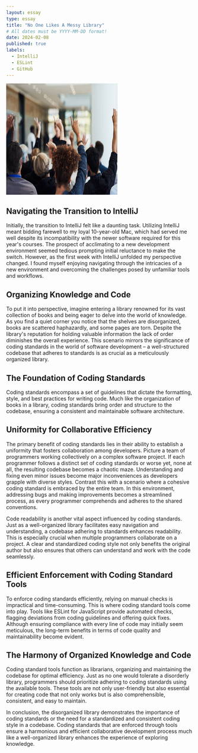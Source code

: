 ```yaml
---
layout: essay
type: essay
title: "No One Likes A Messy Library"
# All dates must be YYYY-MM-DD format!
date: 2024-02-08
published: true
labels:
  - IntelliJ
  - ESLint
  - GitHub
---
```

<div class="text-center p-4">
  <img width="300px" src="../img/SmartQ.png" class="img-thumbnail" >
</div>


## Navigating the Transition to IntelliJ
Initially, the transition to IntelliJ felt like a daunting task. Utilizing IntelliJ meant bidding farewell to my loyal 10-year-old Mac, which had served me well despite its incompatibility with the newer software required for this year's courses. The prospect of acclimating to a new development environment seemed tedious prompting initial reluctance to make the switch. However, as the first week with IntelliJ unfolded my perspective changed. I found myself enjoying navigating through the intricacies of a new environment and overcoming the challenges posed by unfamiliar tools and workflows. 

## Organizing Knowledge and Code
To put it into perspective, imagine entering a library renowned for its vast collection of books and being eager to delve into the world of knowledge. As you find a quiet corner you notice that the shelves are disorganized, books are scattered haphazardly, and some pages are torn. Despite the library's reputation for holding valuable information the lack of order diminishes the overall experience. This scenario mirrors the significance of coding standards in the world of software development – a well-structured codebase that adheres to standards is as crucial as a meticulously organized library.

## The Foundation of Coding Standards
Coding standards encompass a set of guidelines that dictate the formatting, style, and best practices for writing code. Much like the organization of books in a library, coding standards bring order and structure to the codebase, ensuring a consistent and maintainable software architecture.

## Uniformity for Collaborative Efficiency
The primary benefit of coding standards lies in their ability to establish a uniformity that fosters collaboration among developers. Picture a team of programmers working collectively on a complex software project. If each programmer follows a distinct set of coding standards or worse yet, none at all, the resulting codebase becomes a chaotic maze. Understanding and fixing even minor issues become major inconveniences as developers grapple with diverse styles. Contrast this with a scenario where a cohesive coding standard is embraced by the entire team. In this environment, addressing bugs and making improvements becomes a streamlined process, as every programmer comprehends and adheres to the shared conventions.

Code readability is another vital aspect influenced by coding standards. Just as a well-organized library facilitates easy navigation and understanding, a codebase adhering to standards enhances readability. This is especially crucial when multiple programmers collaborate on a project. A clear and standardized coding style not only benefits the original author but also ensures that others can understand and work with the code seamlessly.

## Efficient Enforcement with Coding Standard Tools
To enforce coding standards efficiently, relying on manual checks is impractical and time-consuming. This is where coding standard tools come into play. Tools like ESLint for JavaScript provide automated checks, flagging deviations from coding guidelines and offering quick fixes. Although ensuring compliance with every line of code may initially seem meticulous, the long-term benefits in terms of code quality and maintainability become evident.

## The Harmony of Organized Knowledge and Code
Coding standard tools function as librarians, organizing and maintaining the codebase for optimal efficiency. Just as no one would tolerate a disorderly library, programmers should prioritize adhering to coding standards using the available tools. These tools are not only user-friendly but also essential for creating code that not only works but is also comprehensible, consistent, and easy to maintain.

In conclusion, the disorganized library demonstrates the importance of coding standards or the need for a standardized and consistent coding style in a codebase. Coding standards that are enforced through tools ensure a harmonious and efficient collaborative development process much like a well-organized library enhances the experience of exploring knowledge.

